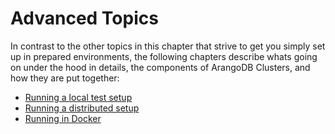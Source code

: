 Advanced Topics
===============

In contrast to the other topics in this chapter that strive to get you simply set
up in prepared environments, the following chapters describe whats going on under
the hood in details, the components of ArangoDB Clusters, and how they are put together:

- [Running a local test setup](Local.md)
- [Running a distributed setup](Distributed.md)
- [Running in Docker](Docker.md)

